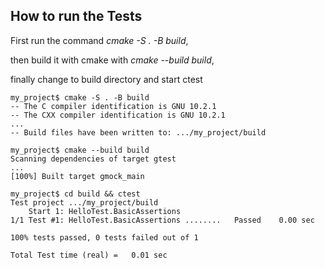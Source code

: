 ## How to run the Tests

First run the command *cmake -S . -B build*,

then build it with cmake with *cmake --build build*,

finally change to build directory and start ctest

```
my_project$ cmake -S . -B build
-- The C compiler identification is GNU 10.2.1
-- The CXX compiler identification is GNU 10.2.1
...
-- Build files have been written to: .../my_project/build

my_project$ cmake --build build
Scanning dependencies of target gtest
...
[100%] Built target gmock_main

my_project$ cd build && ctest
Test project .../my_project/build
    Start 1: HelloTest.BasicAssertions
1/1 Test #1: HelloTest.BasicAssertions ........   Passed    0.00 sec

100% tests passed, 0 tests failed out of 1

Total Test time (real) =   0.01 sec

```